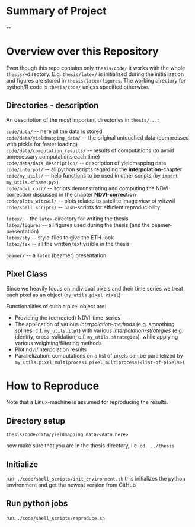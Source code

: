 # Summary of Project
-- 
# Overview over this Repository
Even though this repo contains only `thesis/code/` it works with the whole `thesis/`-directory. E.g. `thesis/latex/` is initialized during the initialization and figures are stored in `thesis/latex/figures`. The working directory for python/R code is `thesis/code/` unless specified otherwise.

## Directories - description
An description of the most important directories in `thesis/...`:

`code/data/` -- here all the data is stored  
`code/data/yieldmapping_data/` -- the original untouched data (compressed with pickle for faster loading)  
`code/data/computation_results/` -- results of computations (to avoid unnecessary computations each time)  
`code/data/data_description/` -- description of yieldmapping data   
`code/interpol/` -- all python scripts regarding the **interpolation**-chapter  
`code/my_utils/` -- help functions to be used in other scripts (by `import my_utils.<fname.py>`)  
`code/ndvi_corr/` -- scripts demonstrating and computing the NDVI-correction discussed in the chapter **NDVI-correction**  
`code/plots_witzwil/` -- plots related to satellite image view of witzwil  
`code/shell_scripts/` -- `bash`-scripts for efficient reproducibility  

`latex/` -- the `latex`-directory for writing the thesis  
`latex/figures` -- all figures used during the thesis (and the beamer-presentation)  
`latex/sty` -- style-files to give the ETH-look  
`latex/tex` -- all the written text visible in the thesis  

`beamer/` -- a `latex` (beamer) presentation  

## Pixel Class
Since we heavily focus on individual pixels and their time series we treat each pixel as an object (`my_utils.pixel.Pixel`)  

Functionalities of such a pixel object are:
- Providing the (corrected) NDVI-time-series
- The application of various *interpolation-methods* (e.g. smoothing splines; c.f. `my_utils.itpl`) with various *interpolation-strategies* (e.g. identity, cross-validation; c.f. `my_utils.strategies`), while applying various weighting/filtering methods
- Plot ndvi/interpolation results
- Parallelization: computations on a list of pixels can be parallelized by `my_utils.pixel_multiprocess.pixel_multiprocess(<list-of-pixels>)`  



# How to Reproduce
Note that a Linux-machine is assumed for reproducing the results.

## Directory setup
```
thesis/code/data/yieldmapping_data/<data here>
```
now make sure that you are in the thesis directory, i.e. `cd .../thesis`

## Initialize
run: `./code/shell_scripts/init_environment.sh`
this initializes the python environment and get the newest version from GitHub 

## Run python jobs
run: `./code/shell_scripts/reproduce.sh`
